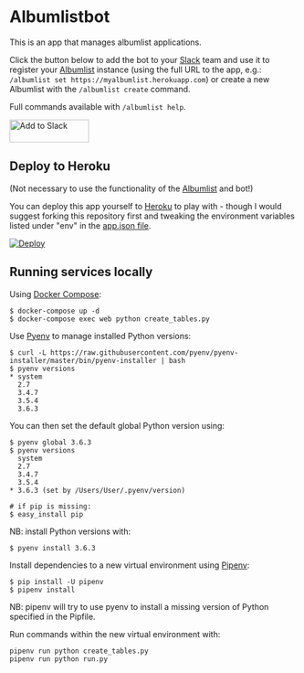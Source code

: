 # Albumlistbot

This is an app that manages albumlist applications. 

Click the button below to add the bot to your [Slack](https://slack.com) team and use it to register your [Albumlist](https://github.com/Ogreman/albumlist) instance (using the full URL to the app, e.g.: `/albumlist set https://myalbumlist.herokuapp.com`) or create a new Albumlist with the `/albumlist create` command.

Full commands available with `/albumlist help`.

<a href="https://slack.com/oauth/authorize?client_id=10066701634.66761250224&scope=bot,commands,chat:write:bot,channels:history,links:read,users:read,team:read"><img alt="Add to Slack" height="40" width="139" src="https://platform.slack-edge.com/img/add_to_slack.png" srcset="https://platform.slack-edge.com/img/add_to_slack.png 1x, https://platform.slack-edge.com/img/add_to_slack@2x.png 2x" /></a>

## Deploy to Heroku

(Not necessary to use the functionality of the [Albumlist](https://github.com/Ogreman/albumlist) and bot!)

You can deploy this app yourself to [Heroku](https://heroku.com/) to play with - though I would suggest forking this repository first and tweaking the environment variables listed under "env" in the [app.json file](https://github.com/Ogreman/albumlistbot/blob/master/app.json).

[![Deploy](https://www.herokucdn.com/deploy/button.png)](https://heroku.com/deploy)

## Running services locally

Using [Docker Compose](https://docs.docker.com/compose/install/):

```
$ docker-compose up -d
$ docker-compose exec web python create_tables.py
```

Use [Pyenv](https://github.com/pyenv/pyenv) to manage installed Python versions:

```
$ curl -L https://raw.githubusercontent.com/pyenv/pyenv-installer/master/bin/pyenv-installer | bash
$ pyenv versions
* system
  2.7
  3.4.7
  3.5.4
  3.6.3
```

You can then set the default global Python version using:
```
$ pyenv global 3.6.3
$ pyenv versions
  system
  2.7
  3.4.7
  3.5.4
* 3.6.3 (set by /Users/User/.pyenv/version)

# if pip is missing:
$ easy_install pip
```

NB: install Python versions with:
```
$ pyenv install 3.6.3
```

Install dependencies to a new virtual environment using [Pipenv](https://docs.pipenv.org/):

```
$ pip install -U pipenv
$ pipenv install
```

NB: pipenv will try to use pyenv to install a missing version of Python specified in the Pipfile.

Run commands within the new virtual environment with:
```
pipenv run python create_tables.py
pipenv run python run.py
```
